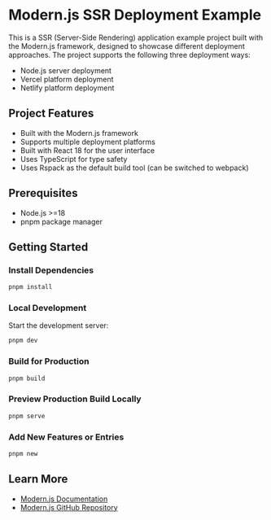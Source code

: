 # Modern.js SSR Deployment Example

This is a SSR (Server-Side Rendering) application example project built with the Modern.js framework, designed to showcase different deployment approaches. The project supports the following three deployment ways:

- Node.js server deployment
- Vercel platform deployment
- Netlify platform deployment

## Project Features

- Built with the Modern.js framework
- Supports multiple deployment platforms
- Built with React 18 for the user interface
- Uses TypeScript for type safety
- Uses Rspack as the default build tool (can be switched to webpack)

## Prerequisites

- Node.js >=18
- pnpm package manager

## Getting Started

### Install Dependencies

```bash
pnpm install
```

### Local Development

Start the development server:

```bash
pnpm dev
```

### Build for Production

```bash
pnpm build
```

### Preview Production Build Locally

```bash
pnpm serve
```

### Add New Features or Entries

```bash
pnpm new
```

## Learn More

- [Modern.js Documentation](https://modernjs.dev/en)
- [Modern.js GitHub Repository](https://github.com/web-infra-dev/modern.js)
 